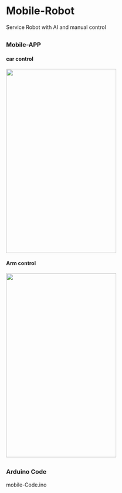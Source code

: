 # Mobile-Robot
Service Robot with AI and manual control
##
### Mobile-APP
#### car control
<img src="https://user-images.githubusercontent.com/52350704/214926533-3e154dce-b866-44d8-8103-4e35d6ff665c.jpg" width="300" height="500">

#### Arm control
<img src="https://user-images.githubusercontent.com/52350704/214926567-7d1d6911-a563-40ec-a06a-15c9a7ba6efa.jpg" width="300" height="500">

##
### Arduino Code 
mobile-Code.ino
